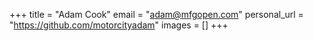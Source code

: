 +++
title = "Adam Cook"
email = "adam@mfgopen.com"
personal_url = "https://github.com/motorcityadam"
images = []
+++
